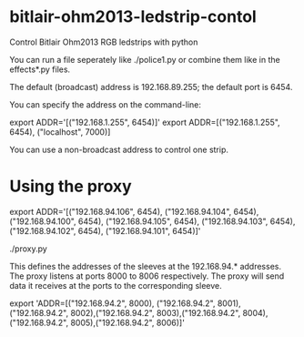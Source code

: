 bitlair-ohm2013-ledstrip-contol
===============================

Control Bitlair Ohm2013 RGB ledstrips with python

You can run a file seperately like ./police1.py or combine them like in the 
effects*.py files.

The default (broadcast) address is 192.168.89.255; the default port is 6454.

You can specify the address on the command-line:

export ADDR='[("192.168.1.255", 6454)]'
export ADDR=[("192.168.1.255", 6454), ("localhost", 7000)]

You can use a non-broadcast address to control one strip.


Using the proxy
===============
export ADDR='[("192.168.94.106", 6454), ("192.168.94.104", 6454), ("192.168.94.100", 6454), ("192.168.94.105", 6454), ("192.168.94.103", 6454), ("192.168.94.102", 6454), ("192.168.94.101", 6454)]'

./proxy.py

This defines the addresses of the sleeves at the 192.168.94.* addresses. The
proxy listens at ports 8000 to 8006 respectively. The proxy will send data it 
receives at the ports to the corresponding sleeve.

export 'ADDR=[("192.168.94.2", 8000), ("192.168.94.2", 8001),("192.168.94.2", 8002),("192.168.94.2", 8003),("192.168.94.2", 8004),("192.168.94.2", 8005),("192.168.94.2", 8006)]'



